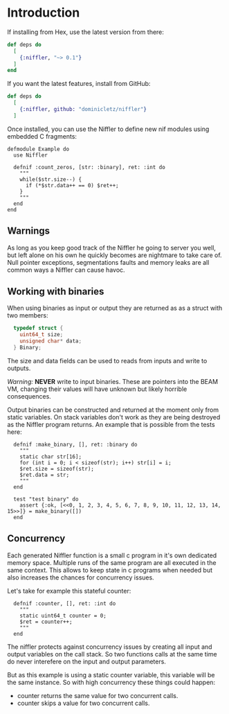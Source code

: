 # Introduction

If installing from Hex, use the latest version from there:

```elixir
def deps do
  [
    {:niffler, "~> 0.1"}
  ]
end
```

If you want the latest features, install from GitHub:

```elixir
def deps do
  [
    {:niffler, github: "dominicletz/niffler"}
  ]
```

Once installed, you can use the Niffler to define new nif modules using embedded C fragments:

```
defmodule Example do
  use Niffler

  defnif :count_zeros, [str: :binary], ret: :int do
    """
    while($str.size--) {
      if (*$str.data++ == 0) $ret++;
    }
    """
  end
end
```

## Warnings

As long as you keep good track of the Niffler he going to server you well, but left alone on his
own he quickly becomes are nightmare to take care of. Null pointer exceptions, segmentations faults
and memory leaks are all common ways a Niffler can cause havoc.

## Working with binaries

When using binaries as input or output they are returned as as a struct with two members:

```C
  typedef struct {
    uint64_t size;
    unsigned char* data;
  } Binary;
```

The size and data fields can be used to reads from inputs and write to outputs.

*Warning:* __NEVER__ write to input binaries. These are pointers into the BEAM VM, changing
their values will have unknown but likely horrible consequences. 

Output binaries can be constructed and returned at the moment only from static variables. On stack
variables don't work as they are being destroyed as the Niffler program returns. An example that is 
possible from the tests here:

```
  defnif :make_binary, [], ret: :binary do
    """
    static char str[16];
    for (int i = 0; i < sizeof(str); i++) str[i] = i;
    $ret.size = sizeof(str);
    $ret.data = str;
    """
  end

  test "test binary" do
    assert {:ok, [<<0, 1, 2, 3, 4, 5, 6, 7, 8, 9, 10, 11, 12, 13, 14, 15>>]} = make_binary([])
  end
```

## Concurrency

Each generated Niffler function is a small c program in it's own dedicated memory space. Multiple 
runs of the same program are all executed in the same context. This allows to keep state in 
c programs when needed but also increases the chances for concurrency issues. 

Let's take for example this stateful counter:

```
  defnif :counter, [], ret: :int do
    """
    static uint64_t counter = 0;
    $ret = counter++;
    """
  end
```

The niffler protects against concurrency issues by creating all input and output variables
on the call stack. So two functions calls at the same time do never interefere on the input
and output parameters. 

But as this example is using a static counter variable, this variable will be the same instance. So
with high concurrency these things could happen:

* counter returns the same value for two concurrent calls.
* counter skips a value for two concurrent calls.



